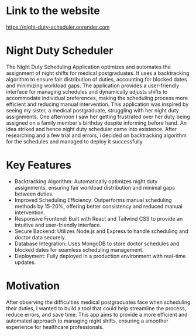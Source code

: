 # Link to the website
https://night-duty-scheduler.onrender.com
# Night Duty Scheduler
The Night Duty Scheduling Application optimizes and automates the assignment of night shifts for medical postgraduates. It uses a backtracking algorithm to ensure fair distribution of duties, accounting for blocked dates and minimizing workload gaps. The application provides a user-friendly interface for managing schedules and dynamically adjusts shifts to accommodate individual preferences, making the scheduling process more efficient and reducing manual intervention.
This application was inspired by seeing my sister, a medical postgraduate, struggling with her night duty assignments. One afternoon I saw her getting frustrated over her duty being assigned on a family member's birthday despite informing before hand. An idea striked and hence night duty scheduler came into existence. After researching and a few trial and errors, i decided on backtracking algorithm for the schedules and managed to deploy it successfully
# Key Features
- Backtracking Algorithm: Automatically optimizes night duty assignments, ensuring fair workload distribution and minimal gaps between duties.
- Improved Scheduling Efficiency: Outperforms manual scheduling methods by 15-20%, offering better consistency and reduced manual intervention.
- Responsive Frontend: Built with React and Tailwind CSS to provide an intuitive and user-friendly interface.
- Secure Backend: Utilizes Node.js and Express to handle scheduling and doctor data securely.
- Database Integration: Uses MongoDB to store doctor schedules and blocked dates for seamless scheduling management.
- Deployment: Fully deployed in a production environment with real-time updates.
# Motivation
After observing the difficulties medical postgraduates face when scheduling their duties, I wanted to build a tool that could help streamline the process, reduce errors, and save time. This app aims to provide a more efficient and automated approach to managing night shifts, ensuring a smoother experience for healthcare professionals.

